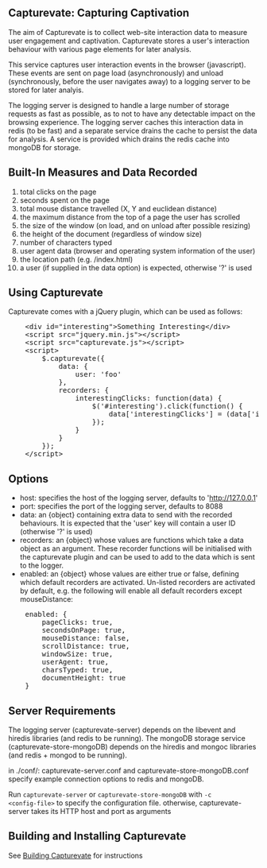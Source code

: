Capturevate: Capturing Captivation
------------------------------------
The aim of Capturevate is to collect web-site interaction data to measure user engagement and captivation. Capturevate stores a user's interaction behaviour with various page elements for later analysis.

This service captures user interaction events in the browser (javascript). These events are sent on page load (asynchronously) and unload (synchronously, before the user navigates away) to a logging server to be stored for later analyis.

The logging server is designed to handle a large number of storage requests as fast as possible, as to not to have any detectable impact on the browsing experience. The logging server caches this interaction data in redis (to be fast) and a separate service drains the cache to persist the data for analysis. A service is provided which drains the redis cache into mongoDB for storage.


Built-In Measures and Data Recorded
-------------------------------------
1.  total clicks on the page
2.  seconds spent on the page
3.  total mouse distance travelled (X, Y and euclidean distance)
4.  the maximum distance from the top of a page the user has scrolled
5.  the size of the window (on load, and on unload after possible resizing)
6.  the height of the document (regardless of window size)
7.  number of characters typed
8.  user agent data (browser and operating system information of the user)
9.  the location path (e.g. /index.html)
10. a user (if supplied in the data option) is expected, otherwise '?' is used

Using Capturevate
------------------
Capturevate comes with a jQuery plugin, which can be used as follows:

<pre>
    &lt;div id="interesting"&gt;Something Interesting&lt;/div&gt;
    &lt;script src="jquery.min.js"&gt;&lt;/script&gt;
    &lt;script src="capturevate.js"&gt;&lt;/script&gt;
    &lt;script&gt;
        $.capturevate({
            data: {
                user: 'foo'
            },
            recorders: {
                interestingClicks: function(data) {
                    $('#interesting').click(function() {
                        data['interestingClicks'] = (data['interestingClicks'] || 0) + 1;
                    });
                }
            }
        });
    &lt;/script&gt;
</pre>

Options
--------
- host: specifies the host of the logging server, defaults to 'http://127.0.0.1'
- port: specifies the port of the logging server, defaults to 8088
- data: an {object} containing extra data to send with the recorded behaviours. It is expected that the 'user' key will contain a user ID (otherwise '?' is used)
- recorders: an {object} whose values are functions which take a data object as an argument. These recorder functions will be initialised with the capturevate plugin and can be used to add to the data which is sent to the logger.
- enabled: an {object} whose values are either true or false, defining which default recorders are activated. Un-listed recorders are activated by default, e.g. the following will enable all default recorders except mouseDistance:

<pre>
    enabled: {
        pageClicks: true,
        secondsOnPage: true,
        mouseDistance: false,
        scrollDistance: true,
        windowSize: true,
        userAgent: true,
        charsTyped: true,
        documentHeight: true
    }
</pre>

Server Requirements
--------------------
The logging server (capturevate-server) depends on the libevent and hiredis libraries (and redis to be running). The mongoDB storage service (capturevate-store-mongoDB) depends on the hiredis and mongoc libraries (and redis + mongod to be running).

in ./conf/:
capturevate-server.conf and capturevate-store-mongoDB.conf specify example connection options to redis and mongoDB.

Run <code>capturevate-server</code> or <code>capturevate-store-mongoDB</code> with <code>-c &lt;config-file&gt;</code> to specify the configuration file.
otherwise, capturevate-server takes its HTTP host and port as arguments

Building and Installing Capturevate
------------------------------------
See <a href="./doc/building.md">Building Capturevate</a> for instructions


